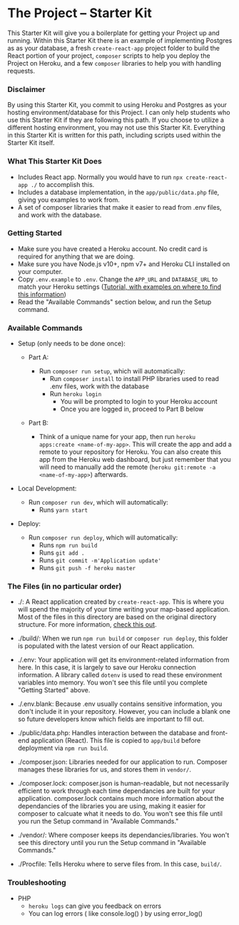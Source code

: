 # The Project – Starter Kit

This Starter Kit will give you a boilerplate for getting your Project up and running. Within this Starter Kit there is an example of implementing Postgres as
as your database, a fresh `create-react-app` project folder to build the React portion of your project, `composer` scripts to help you deploy 
the Project on Heroku, and a few `composer` libraries to help you with handling requests.

### Disclaimer

By using this Starter Kit, you commit to using Heroku and Postgres as your hosting environment/database for this Project. I can only help students who use this 
Starter Kit if they are following this path. If you choose to utilize a different hosting environment, you may not use this Starter Kit. Everything in this
Starter Kit is written for this path, including scripts used within the Starter Kit itself.

### What This Starter Kit Does

* Includes React app. Normally you would have to run `npx create-react-app ./` to accomplish this.
* Includes a database implementation, in the `app/public/data.php` file, giving you examples to work from.
* A set of composer libraries that make it easier to read from .env files, and work with the database. 

### Getting Started

* Make sure you have created a Heroku account. No credit card is required for anything that we are doing.
* Make sure you have Node.js v10+, npm v7+ and Heroku CLI installed on your computer.
* Copy `.env.example` to `.env`. Change the `APP_URL` and `DATABASE_URL` to match your Heroku settings ([Tutorial, with examples on where to find this information](https://www.youtube.com/watch?v=Yejm3x-46Tc))
* Read the "Available Commands" section below, and run the Setup command.

### Available Commands

* Setup (only needs to be done once):
    * Part A: 
        * Run `composer run setup`, which will automatically:
            * Run `composer install` to install PHP libraries used to read .env files, work with the database
            * Run `heroku login`
                * You will be prompted to login to your Heroku account
                * Once you are logged in, proceed to Part B below

    * Part B: 
        * Think of a unique name for your app, then run `heroku apps:create <name-of-my-app>`. This will create the app and add a remote to your repository for Heroku. You can also create this app from the Heroku web dashboard, but just remember that you will need to manually add the remote 
        (`heroku git:remote -a <name-of-my-app>`) afterwards.

* Local Development: 
    * Run `composer run dev`, which will automatically:
        * Runs `yarn start`

* Deploy: 
    * Run `composer run deploy`, which will automatically:
        * Runs `npm run build`
        * Runs `git add .`
        * Runs `git commit -m'Application update'`
        * Runs `git push -f heroku master`

### The Files (in no particular order)

* ./: A React application created by `create-react-app`. This is where you will spend the majority of your time writing your map-based application.
Most of the files in this directory are based on the original directory structure. For more information, [check this out](https://github.com/facebook/create-react-app).

* ./build/: When we run `npm run build` or `composer run deploy`, this folder is populated with the latest version of our React application.

* ./.env: Your application will get its environment-related information from here. In this case, it is largely to save our Heroku connection information. A library
called `dotenv` is used to read these environment variables into memory. You won't see this file until you complete "Getting Started" above.

* ./.env.blank: Because .env usually contains sensitive information, you don't include it in your repository. However, you can include a blank one so future 
developers know which fields are important to fill out.

* ./public/data.php: Handles interaction between the database and front-end application (React). This file is copied to `app/build` before deployment via `npm run build`.

* ./composer.json: Libraries needed for our application to run. Composer manages these libraries for us, and stores them in `vendor/`. 

* ./composer.lock: composer.json is human-readable, but not necessarily efficient to work through each time dependancies are built for your application. composer.lock 
contains much more information about the dependancies of the libraries you are using, making it easier for composer to calcuate what it needs to do. You won't see 
this file until you run the Setup command in "Available Commands."

* ./vendor/: Where composer keeps its dependancies/libraries. You won't see this directory until you run the Setup command in "Available Commands."

* ./Procfile: Tells Heroku where to serve files from. In this case, `build/`.


### Troubleshooting

* PHP
    * `heroku logs` can give you feedback on errors
    * You can log errors ( like console.log() ) by using error_log()